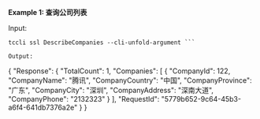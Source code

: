 **Example 1: 查询公司列表**



Input: 

```
tccli ssl DescribeCompanies --cli-unfold-argument ```

Output: 
```
{
    "Response": {
        "TotalCount": 1,
        "Companies": [
            {
                "CompanyId": 122,
                "CompanyName": "腾讯",
                "CompanyCountry": "中国",
                "CompanyProvince": "广东",
                "CompanyCity": "深圳",
                "CompanyAddress": "深南大道",
                "CompanyPhone": "2132323"
            }
        ],
        "RequestId": "5779b652-9c64-45b3-a6f4-641db7376a2e"
    }
}
```

